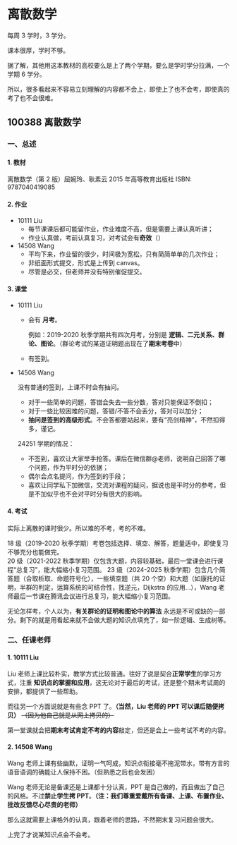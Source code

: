 # 离散数学

每周 3 学时，3 学分。

课本很厚，学时不够。

据了解，其他用这本教材的高校要么是上了两个学期，要么是学时学分拉满，一个学期 6 学分。

所以，很多看起来不容易立刻理解的内容都不会上，即使上了也不会考，即使真的考了也不会很难。

## 100388 离散数学

### 一、总述

#### 1. 教材

离散数学（第 2 版）屈婉玲、耿素云 2015 年高等教育出版社 ISBN: 9787040419085

#### 2. 作业

* 10111 Liu
  * 每节课课后都可能留作业，作业难度不高，但是需要上课认真听讲；
  * 作业认真做，考前认真复习，对考试会有**奇效**（）
* 14508 Wang
  * 平均下来，作业留的很少，时间极为宽松，只有简简单单的几次作业；
  * 非纸面形式提交，形式是上传到 canvas。
  * 尽管是必交，但老师并没有特别催促提交。

#### 3. 课堂

* 10111 Liu

  * 会有 **月考**。

    例如：2019-2020 秋季学期共有四次月考，分别是 **逻辑、二元关系、群论、图论**。（群论考试的某道证明题出现在了**期末考卷**中）

  * 有签到。
* 14508 Wang

  没有普通的签到，上课不时会有抽问。

  * 对于一些简单的问题，答错会失去一些分数，答对只能保证不倒扣；
  * 对于一些比较困难的问题，答错/不答不会丢分，答对可以加分；
  * **抽问是签到的高级形式**。不会答都要站起来，要有“亮剑精神”，不然扣得多，谨记。
  
  24251 学期的情况：

  * 不签到，喜欢让大家举手抢答。课后在微信群@老师，说明自己回答了哪个问题，作为平时分的依据；
  * 偶尔会点名提问，作为签到的手段；
  * 喜欢让同学私下加微信，交流对课程的疑问，据说也是平时分的参考，但是不加似乎也不会对平时分有很大的影响。

#### 4. 考试

实际上离散的课时很少。所以难的不考，考的不难。

18 级（2019-2020 秋季学期）考卷包括选择、填空、解答，题量适中，即使复习不够充分也能做完。  
20 级（2021-2022 秋季学期）仅包含大题，内容较基础，最后一堂课会进行课程“总复习”，能大幅缩小复习范围。
23 级（2024-2025 秋季学期）包含几个简答题（合取析取、命题符号化），一些填空题（共 20 个空）和大题（如康托的证明，半群的判定，运算系统的可结合性，找逆元，Dijkstra 的应用...），Wang 老师最后一节课在腾讯会议进行总复习，能大幅缩小复习范围。

无论怎样考，个人以为，**有关群论的证明和图论中的算法** 永远是不可或缺的一部分。剩下的就是用看起来就不会做大题的知识点填充了，如一阶逻辑、生成树等。

### 二、任课老师

#### 1. 10111 Liu

Liu 老师上课比较朴实，教学方式比较普通。往好了说是契合**正常学生**的学习方式，注重 **知识点的掌握和应用**，这无论对于最后的考试，还是整个期末考试周的安排，都提供了一些帮助。

而往另一个方面说就是有些念 PPT 了。**（当然，Liu 老师的 PPT 可以课后随便拷贝）** ~~（因为他自己就是从网上拷贝的）~~

第一堂课就会把**期末考试肯定不考的内容**敲定，但还是会上一些考试不考的内容。

#### 2. 14508 Wang

Wang 老师上课有些幽默，证明一气呵成，知识点衔接毫不拖泥带水，带有方言的语音语调的确能让人保持不困。（但熟悉之后也会发困）

Wang 老师无论是备课还是上课都十分认真，PPT 是自己做的，而且做出了自己的风格。不过**禁止学生拷 PPT**。**（注：我们尊重爱戴所有备课、上课、布置作业、批改反馈尽心尽责的老师）**

那么这就需要上课格外的认真，跟着老师的思路，不然期末复习问题会很大。

上完了才说某知识点会不会考。
